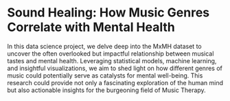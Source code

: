 # Sound Healing: How Music Genres Correlate with Mental Health
In this data science project, we delve deep into the MxMH dataset to uncover the often overlooked but impactful relationship between musical tastes and mental health. Leveraging statistical models, machine learning, and insightful visualizations, we aim to shed light on how different genres of music could potentially serve as catalysts for mental well-being. This research could provide not only a fascinating exploration of the human mind but also actionable insights for the burgeoning field of Music Therapy.
